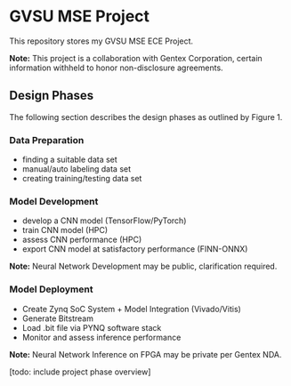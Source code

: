 # GVSU MSE Project

This repository stores my GVSU MSE ECE Project.

**Note:** This project is a collaboration with Gentex Corporation, certain information withheld to honor non-disclosure agreements.

## Design Phases
The following section describes the design phases as outlined by Figure 1.

### Data Preparation
- finding a suitable data set
- manual/auto labeling data set
- creating training/testing data set

### Model Development
- develop a CNN model (TensorFlow/PyTorch)
- train CNN model (HPC)
- assess CNN performance (HPC)
- export CNN model at satisfactory performance (FINN-ONNX)

**Note:** Neural Network Development may be public, clarification required.

### Model Deployment
- Create Zynq SoC System + Model Integration (Vivado/Vitis)
- Generate Bitstream
- Load .bit file via PYNQ software stack
- Monitor and assess inference performance

**Note:** Neural Network Inference on FPGA may be private per Gentex NDA.

[todo: include project phase overview]